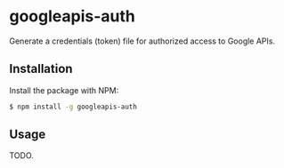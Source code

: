# googleapis-auth

Generate a credentials (token) file for authorized access to Google APIs.

## Installation

Install the package with NPM:

```bash
$ npm install -g googleapis-auth
```

## Usage

TODO.
